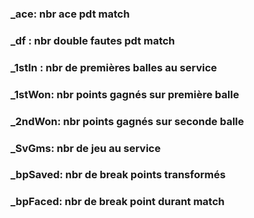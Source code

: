 ### _ace: nbr ace pdt match
### _df : nbr double fautes pdt match 
### _1stIn : nbr de premières balles au service
### _1stWon: nbr points gagnés sur première balle 
### _2ndWon: nbr points gagnés sur seconde balle 
### _SvGms: nbr de jeu au service 
### _bpSaved: nbr de break points transformés
### _bpFaced: nbr de break point durant match 
